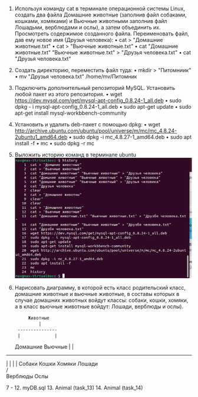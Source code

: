 1.	Используя команду cat в терминале операционной системы Linux, создать два файла Домашние животные (заполнив файл собаками, кошками, хомяками) и Вьючные животными заполнив файл Лошадьми, верблюдами и ослы), а затем объединить их. Просмотреть содержимое созданного файла. Переименовать файл, дав ему новое имя (Друзья человека):
•	cat > "Домашние животные.txt"
•	cat > "Вьючные животные.txt"
•	cat "Домашние животные.txt" "Вьючные животные.txt" > "Друзья человека.txt"
•	cat "Друзья человека.txt"

2.	Создать директорию, переместить файл туда:
•	mkdir > "Питомниик"
•	mv "Друзья человека.txt" /home/mv/Питомник

3.	Подключить дополнительный репозиторий MySQL. Установить любой пакет из этого репозитория.
•	wget https://dev.mysql.com/get/mysql-apt-config_0.8.24-1_all.deb
•	sudo dpkg - i mysql-apt-config_0.8.24-1_all.deb
•	sudo apt-get update
•	sudo apt-get install mysql-workbbench-community

4.	Установить и удалить deb-пакет с помощью dpkg:
•	wget http://archive.ubuntu.com/ubuntu/pool/universe/m/mc/mc_4.8.24-2ubuntu1_amd64.deb
•	sudo dpkg -i mc_4.8.27-1_amd64.deb
•	sudo apt install -f
•	mc
•	sudo dpkg -r mc

5. Выложить историю команд в терминале ubuntu
![Alt text](image.png)

6. Нарисовать диаграмму, в которой есть класс родительский класс, домашние
животные и вьючные животные, в составы которых в случае домашних
животных войдут классы: собаки, кошки, хомяки, а в класс вьючные животные
войдут: Лошади, верблюды и ослы).

            Животные
                |
        ---------------  
        |             |
   Домашние      Вьючные
     |              |
-------------     -------------
|           |     |           | 
Собаки   Кошки  Хомяки  Лошади        
                       /     \
                  Верблюды  Ослы

7 - 12. myDB.sql
13. Animal (task_13)
14. Animal (task_14)